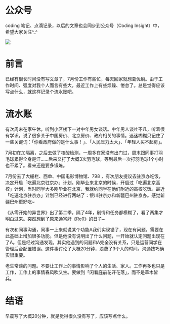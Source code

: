 # 公众号

coding 笔记、点滴记录，以后的文章也会同步到公众号（Coding Insight）中，希望大家关注^_^

![](http://yano.oss-cn-beijing.aliyuncs.com/2019-07-29-qrcode_for_gh_a26ce4572791_258.jpg)

# 前言

已经有很长时间没有写文章了，7月份工作有些忙，每天回家就想葛优躺。由于工作时间、强度对我个人而言有些大，最近工作上有些烦躁、倦怠了。总是觉得应该写点什么，就这样记录个流水账吧。

# 流水账

有次周末在家午休，听到小区楼下一对中年男女谈话。中年男人谈吐不凡，听着很有学识，说了很多关于中国房价、北京房价、政府相关的事情。迷迷糊糊只记住了一些关键词：「你看政府做的是什么事！」、「人民压力太大」、「年轻人买不起房」。

7月初在加隔离，之后去做了核酸检测，一周多在家没有出门过，周末跟同事打羽毛球累得全身是汗……后来又打了大概3次羽毛球，等到最后一次打羽毛球1个小时也不累了。看来还是要多锻炼。

7月份去了大栅栏、西单、中国电影博物馆、798
，有次朋友提议去驻京办吃饭，决定开启「吃遍北京驻京办」计划。刚毕业来北京的时候，开启过「吃遍北京高校」计划，当时同学大多刚毕业在北京，我就约同学在他们附近的高校吃饭。最近「吃遍北京驻京办」计划已经进行两站了：银川驻京办和新疆巴州驻京办。感觉新疆巴州更好吃~

《从零开始的异世界》出了第二季，隔了4年，剧情和任务都模糊了，看了两集才明白过来。突然想到了原来通宵肝《Re0》的日子~

有次和同事沟通，同事一上来就说某个功能A我们实现错了，现在有问题，需要在此基础上增加很多功能。但是他没有说明出了什么问题，一开始就认定问题出现在了A。但是经过沟通发现，其实他遇到的问题和A完全没有关系，只是运营同学在管理后台配置错误。这件事讨论了大概20分钟，浪费了3个人的时间。沟通技巧确实很重要。

老生常谈的问题。不要让工作上的事情影响了个人的生活、家人。工作再多也只是工作，工作上的事情春风吹又生。要做到「闲看庭前花开花落」，而不是草木皆兵。

# 结语

早晨写了大概20分钟，就是觉得很久没有写了，应该写点什么。
